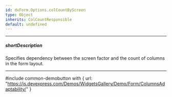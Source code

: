 ```yaml
---
id: dxForm.Options.colCountByScreen
type: Object
inherits: ColCountResponsible
default: undefined
---
```

---
##### shortDescription
Specifies dependency between the screen factor and the count of columns in the form layout.

---
#include common-demobutton with {
    url: "https://js.devexpress.com/Demos/WidgetsGallery/Demo/Form/ColumnsAdaptability/"
}